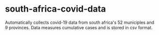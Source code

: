 # south-africa-covid-data

Automatically collects covid-19 data from south africa's 52 municiples and 9 provinces. Data measures cumulative cases and is stored in csv format.

